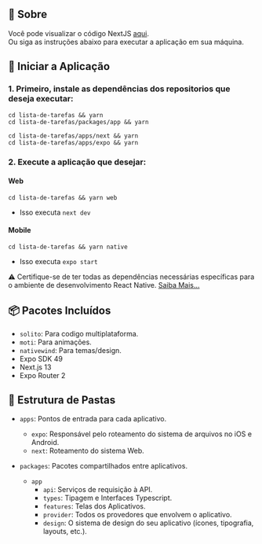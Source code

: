 ## 📝 Sobre

Você pode visualizar o código NextJS [aqui](lista-de-tarefas-wmanzoli.vercel.app).<br/>
Ou siga as instruções abaixo para executar a aplicação em sua máquina.

## 🏁 Iniciar a Aplicação

### 1. **Primeiro, instale as dependências dos repositorios que deseja executar:**
```
cd lista-de-tarefas && yarn
cd lista-de-tarefas/packages/app && yarn
   
cd lista-de-tarefas/apps/next && yarn
cd lista-de-tarefas/apps/expo && yarn
```
   
### 2. **Execute a aplicação que desejar:**

#### Web
```
cd lista-de-tarefas && yarn web
```
- Isso executa `next dev`


#### Mobile
```
cd lista-de-tarefas && yarn native
```
  - Isso executa `expo start`

⚠ Certifique-se de ter todas as dependências necessárias específicas para o ambiente de desenvolvimento React Native.
[Saiba Mais...](https://react-native.rocketseat.dev)

## 📦 Pacotes Incluídos

- `solito`: Para codigo multiplataforma.
- `moti`: Para animações.
- `nativewind`: Para temas/design.
- Expo SDK 49
- Next.js 13
- Expo Router 2

## 📁 Estrutura de Pastas

- `apps`: Pontos de entrada para cada aplicativo.

  - `expo`: Responsável pelo roteamento do sistema de arquivos no iOS e Android.
  - `next`: Roteamento do sistema Web.


- `packages`: Pacotes compartilhados entre aplicativos.

  - `app`
    - `api`: Serviços de requisição à API.
    - `types`: Tipagem e Interfaces Typescript.
    - `features`: Telas dos Aplicativos.
    - `provider`: Todos os provedores que envolvem o aplicativo.
    - `design`: O sistema de design do seu aplicativo (ícones, tipografia, layouts, etc.).
    